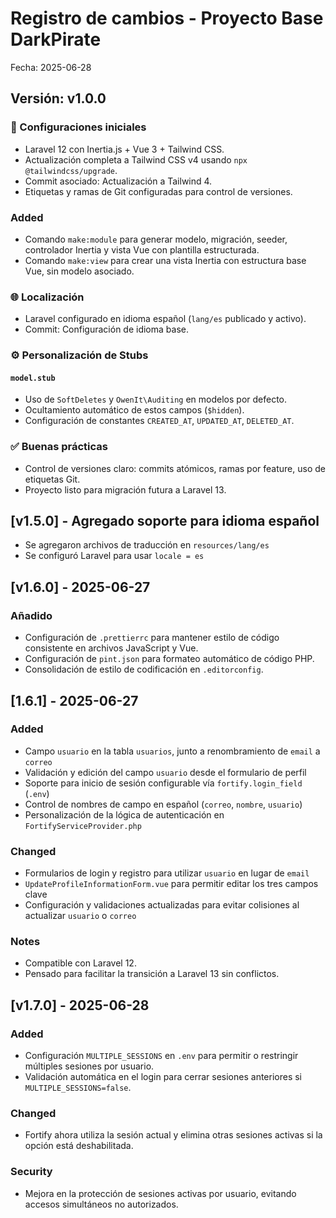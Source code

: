 # Registro de cambios - Proyecto Base DarkPirate

Fecha: 2025-06-28

## Versión: v1.0.0

### 🔧 Configuraciones iniciales

- Laravel 12 con Inertia.js + Vue 3 + Tailwind CSS.
- Actualización completa a Tailwind CSS v4 usando `npx @tailwindcss/upgrade`.
- Commit asociado: Actualización a Tailwind 4.
- Etiquetas y ramas de Git configuradas para control de versiones.

### Added

- Comando `make:module` para generar modelo, migración, seeder, controlador Inertia y vista Vue con plantilla estructurada.
- Comando `make:view` para crear una vista Inertia con estructura base Vue, sin modelo asociado.

### 🌐 Localización

- Laravel configurado en idioma español (`lang/es` publicado y activo).
- Commit: Configuración de idioma base.

### ⚙️ Personalización de Stubs

#### `model.stub`

- Uso de `SoftDeletes` y `OwenIt\Auditing` en modelos por defecto.
- Ocultamiento automático de estos campos (`$hidden`).
- Configuración de constantes `CREATED_AT`, `UPDATED_AT`, `DELETED_AT`.

### ✅ Buenas prácticas

- Control de versiones claro: commits atómicos, ramas por feature, uso de etiquetas Git.
- Proyecto listo para migración futura a Laravel 13.

## [v1.5.0] - Agregado soporte para idioma español
- Se agregaron archivos de traducción en `resources/lang/es`
- Se configuró Laravel para usar `locale = es`

## [v1.6.0] - 2025-06-27
### Añadido
- Configuración de `.prettierrc` para mantener estilo de código consistente en archivos JavaScript y Vue.
- Configuración de `pint.json` para formateo automático de código PHP.
- Consolidación de estilo de codificación en `.editorconfig`.

## [1.6.1] - 2025-06-27

### Added
- Campo `usuario` en la tabla `usuarios`, junto a renombramiento de `email` a `correo`
- Validación y edición del campo `usuario` desde el formulario de perfil
- Soporte para inicio de sesión configurable vía `fortify.login_field` (`.env`)
- Control de nombres de campo en español (`correo`, `nombre`, `usuario`)
- Personalización de la lógica de autenticación en `FortifyServiceProvider.php`

### Changed
- Formularios de login y registro para utilizar `usuario` en lugar de `email`
- `UpdateProfileInformationForm.vue` para permitir editar los tres campos clave
- Configuración y validaciones actualizadas para evitar colisiones al actualizar `usuario` o `correo`

### Notes
- Compatible con Laravel 12.
- Pensado para facilitar la transición a Laravel 13 sin conflictos.

## [v1.7.0] - 2025-06-28

### Added
- Configuración `MULTIPLE_SESSIONS` en `.env` para permitir o restringir múltiples sesiones por usuario.
- Validación automática en el login para cerrar sesiones anteriores si `MULTIPLE_SESSIONS=false`.

### Changed
- Fortify ahora utiliza la sesión actual y elimina otras sesiones activas si la opción está deshabilitada.

### Security
- Mejora en la protección de sesiones activas por usuario, evitando accesos simultáneos no autorizados.


